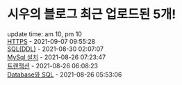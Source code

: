 # 시우의 블로그 최근 업로드된 5개!<br>

update time: am 10, pm 10<br>[HTTPS](https://velog.io/@dev_shu/HTTPS) - 2021-09-07 09:55:28<br>
[SQL(DDL)](https://velog.io/@dev_shu/DDL) - 2021-08-30 02:07:07<br>
[MySql 설치](https://velog.io/@dev_shu/MySql-%EC%84%A4%EC%B9%98) - 2021-08-26 07:23:47<br>
[트랜잭션](https://velog.io/@dev_shu/%ED%8A%B8%EB%9E%9C%EC%9E%AD%EC%85%98) - 2021-08-26 06:08:23<br>
[Database와 SQL](https://velog.io/@dev_shu/Database%EC%99%80-SQL) - 2021-08-26 05:53:06<br>
